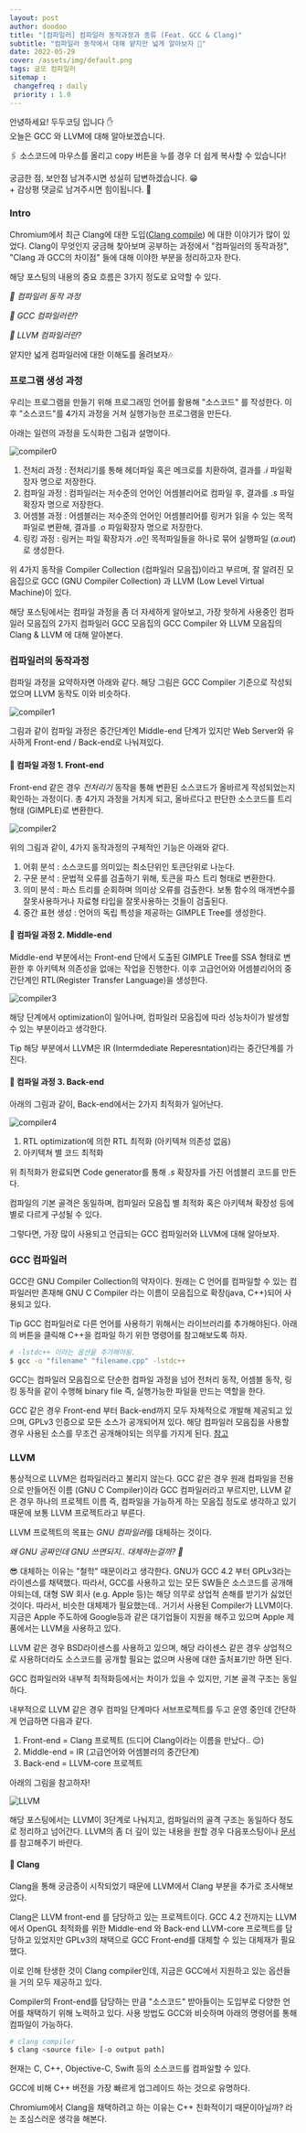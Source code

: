 ```yaml
---
layout: post
author: doodoo
title: "[컴파일러] 컴파일러 동작과정과 종류 (Feat. GCC & Clang)"
subtitle: "컴파일러 동작에서 대해 얕지만 넓게 알아보자 🤔"
date: 2022-05-29
cover: /assets/img/default.png
tags: 글또 컴파일러
sitemap :
 changefreq : daily
 priority : 1.0
---
```

안녕하세요! <span class="doodoo">두두코딩</span> 입니다 ✋ <br>
오늘은 GCC 와 LLVM에 대해 알아보겠습니다.

🖇 소스코드에 마우스를 올리고 <span class="tip">copy</span> 버튼을 누를 경우 더 쉽게 복사할 수 있습니다! 

궁금한 점, 보안점 남겨주시면 성실히 답변하겠습니다. 😁 <br>
\+ 감상평 댓글로 남겨주시면 힘이됩니다. 🙇

### Intro
Chromium에서 최근 Clang에 대한 도입([Clang compile](https://chromium.googlesource.com/chromium/src.git/+/HEAD/docs/clang.md)) 에 대한 이야기가 많이 있었다. Clang이 무엇인지 궁금해 찾아보며 공부하는 과정에서 "컴파일러의 동작과정", "Clang 과 GCC의 차이점" 들에 대해 이야한 부분을 정리하고자 한다.

해당 포스팅의 내용의 중요 흐름은 3가지 정도로 요약할 수 있다.

*🌱 컴파일러 동작 과정*

*🌱 GCC 컴파일러란?*

*🌱 LLVM 컴파일러란?*

얕지만 넓게 컴파일러에 대한 이해도를 올려보자🎶

### 프로그램 생성 과정
우리는 프로그램을 만들기 위해 프로그래밍 언어를 활용해 "소스코드" 를 작성한다.
이후 "소스코드"를 4가지 과정을 거쳐 실행가능한 프로그램을 만든다.

아래는 일련의 과정을 도식화한 그림과 설명이다.

![compiler0](/assets/img/compiler0.png)

1. 전처리 과정 : 전처리기를 통해 헤더파일 혹은 메크로를 치환하여, 결과를 *.i* 파일확장자 명으로 저장한다.
2. 컴파일 과정 : 컴파일러는 저수준의 언어인 어셈블리어로 컴파일 후, 결과를 *.s*
   파일확장자 명으로 저장한다.
3. 어셈블 과정 : 어셈블러는 저수준의 언어인 어셈블리어를 링커가 읽을 수 있는
   목적파일로 변환해, 결과를 *.o* 파일확장자 명으로 저장한다.
4. 링킹 과정 : 링커는 파일 확장자가 *.o*인 목적파일들을 하나로 묶어 실행파일
   (*a.out*)로
   생성한다.

위 4가지 동작을 Compiler Collection (컴파일러 모음집)이라고 부르며, 잘 알려진
모음집으로 GCC (GNU Compiler Collection) 과 LLVM (Low Level Virtual Machine)이
있다.

해당 포스팅에서는 컴파일 과정을 좀 더 자세하게 알아보고, 가장 핫하게 사용중인
컴파일러 모음집의 2가지 컴파일러 GCC 모음집의 GCC Compiler 와 LLVM 모음집의 Clang & LLVM 에 대해 알아본다.

### 컴파일러의 동작과정
컴파일 과정을 요약하자면 아래와 같다. 해당 그림은 GCC Compiler 기준으로
작성되었으며 LLVM 동작도 이와 비슷하다.

![compiler1](/assets/img/compiler1.png)

그림과 같이 컴파일 과정은 중간단계인 Middle-end 단계가 있지만 Web Server와 유사하게 Front-end / Back-end로 나눠져있다.

#### 🌱 컴파일 과정 1. Front-end
Front-end 같은 경우 *전처리기* 동작을 통해 변환된 소스코드가 올바르게 작성되었는지
확인하는 과정이다. 총 4가지 과정을 거치게 되고, 올바르다고 판단한 소스코드를
트리형태 (GIMPLE)로 변환한다.

![compiler2](/assets/img/compiler2.png)

위의 그림과 같이, 4가지 동작과정의 구체적인 기능은 아래와 같다.

1. 어휘 분석 : 소스코드를 의미있는 최소단위인 토큰단위로 나눈다.
2. 구문 분석 : 문법적 오류를 검출하기 위해, 토큰을 파스 트리 형태로 변환한다.
3. 의미 분석 : 파스 트리를 순회하며 의미상 오류를 검출한다. 보통 함수의
   매개변수를 잘못사용하거나 자료형 타입을 잘못사용하는 것들이 검출된다.
4. 중간 표현 생성 : 언어의 독립 특성을 제공하는 GIMPLE Tree를 생성한다.

#### 🌱 컴파일 과정 2. Middle-end
Middle-end 부분에서는 Front-end 단에서 도출된 GIMPLE Tree를 SSA 형태로 변환한 후
아키텍쳐 의존성을 없애는 작업을 진행한다. 이후 고급언어와 어셈블리어의
중간단계인 RTL(Register Transfer Language)을 생성한다.

![compiler3](/assets/img/compiler3.png)

해당 단계에서 optimization이 일어나며, 컴파일러 모음집에 따라 성능차이가 발생할
수 있는 부분이라고 생각한다.

<span class="tip">Tip</span> 해당 부분에서 LLVM은 IR (Intermdediate Reperesntation)라는 중간단계를 가진다.

#### 🌱 컴파일 과정 3. Back-end
아래의 그림과 같이, Back-end에서는 2가지 최적화가 일어난다.

![compiler4](/assets/img/compiler4.png)

1. RTL optimization에 의한 RTL 최적화 (아키텍쳐 의존성 없음)
2. 아키텍쳐 별 코드 최적화

위 최적화가 완료되면 Code generator를 통해 *.s* 확장자를 가진 어셈블리 코드를
만든다.

컴파일의 기본 골격은 동일하며, 컴파일러 모음집 별 최적화 혹은 아키텍쳐 확장성
등에 별로 다르게 구성될 수 있다.

그렇다면, 가장 많이 사용되고 언급되는 GCC 컴파일러와 LLVM에 대해
알아보자.

### GCC 컴파일러
GCC란 GNU Compiler Collection의 약자이다. 원래는 C 언어를 컴파일할 수 있는
컴파일러만 존재해 GNU C Compiler 라는 이름이 모음집으로 확장(java, C++)되어 사용되고 있다.

<span class="tip">Tip</span> GCC 컴파일러로 다른 언어를 사용하기 위해서는
라이브러리를 추가해야된다. 아래의 버튼을 클릭해 C++을 컴파일 하기 위한 명령어를
참고해보도록 하자.

```bash
# -lstdc++ 이라는 옵션을 추가해야됨.
$ gcc -o "filename" "filename.cpp" -lstdc++
```

GCC는 컴파일러 모음집으로 단순한 컴파일 과정을 넘어 전처리 동작, 어셈블 동작,
링킹 동작을 같이 수행해 binary file 즉, 실행가능한 파일을 만드는 역할을 한다.

GCC 같은 경우 Front-end 부터 Back-end까지 모두 자체적으로 개발해 제공되고
있으며, GPLv3 인증으로 모든 소스가 공개되어져 있다. 해당 컴파일러 모음집을
사용할 경우 사용된 소스를 무조건 공개해야되는 의무를 가지게 된다. [참고](https://www.olis.or.kr/license/Detailselect.do?lId=1072)

### LLVM
통상적으로 LLVM은 컴파일러라고 불리지 않는다. GCC 같은 경우 원래 컴파일을
전용으로 만들어진 이름 (GNU C Compiler)이라 GCC 컴파일러라고 부르지만, LLVM 같은
경우 하나의 프로젝트 이름 즉, 컴파일을 가능하게 하는 모음집 정도로 생각하고 있기
때문에 보통 LLVM 프로젝트라고 부른다.

LLVM 프로젝트의 목표는 *GNU 컴파일러*를 대체하는 것이다.

*왜 GNU 공짜인데 GNU 쓰면되지.. 대체하는걸까? 🤔*

😎 대체하는 이유는 "철학" 때문이라고 생각한다. GNU가 GCC 4.2 부터 GPLv3라는
라이센스를 채택했다. 따라서, GCC를 사용하고 있는 모든 SW들은 소스코드를
공개해야되는데, 대형 SW 회사 (e.g. Apple 등)는 해당 의무로 상업적 손해를 받기가
싫었던 것이다. 따라서, 비슷한 대체제가 필요했는데.. 거기서 사용된 Compiler가
LLVM이다. 지금은 Apple 주도하에 Google등과 같은 대기업들이 지원을 해주고 있으며
Apple 제품에서는 LLVM을 사용하고 있다.

LLVM 같은 경우 BSD라이센스를 사용하고 있으며, 해당 라이센스 같은 경우 상업적으로
사용하더라도 소스코드를 공개할 필요는 없으며 사용에 대한 출처표기만 하면 된다.

GCC 컴파일러와 내부적 최적화등에서는 차이가 있을 수 있지만, 기본 골격 구조는
동일하다.

내부적으로 LLVM 같은 경우 컴파일 단계마다 서브프로젝트를 두고 운영 중인데 간단하게 언급하면
다음과 같다.

1. Front-end = Clang 프로젝트 (드디어 Clang이라는 이름을 만났다.. 😌)
2. Middle-end = IR (고급언어와 어셈블러의 중간단계)
3. Back-end = LLVM-core 프로젝트

아래의 그림을 참고하자!

![LLVM](/assets/img/llvm.png)

해당 포스팅에서는 LLVM이 3단계로 나눠지고, 컴파일러의 골격 구조는 동일하다
정도로 정리하고 넘어간다. LLVM의 좀 더 깊이 있는 내용을 원할 경우 다음포스팅이나
[문서](https://github.com/llvm/llvm-project)를 참고해주기 바란다.

#### 🌱 Clang
Clang을 통해 궁금증이 시작되었기 때문에 LLVM에서 Clang 부분을 추가로
조사해보았다.

Clang은 LLVM front-end 를 담당하고 있는 프로젝트이다. GCC 4.2 전까지는 LLVM에서
OpenGL 최적화를 위한 Middle-end 와 Back-end LLVM-core 프로젝트를 담당하고 있었지만 GPLv3의 채택으로 GCC Front-end를 대체할 수 있는 대체재가 필요했다.

이로 인해 탄생한 것이 Clang compiler인데, 지금은 GCC에서 지원하고 있는 옵션들을
거의 모두 제공하고 있다.

Compiler의 Front-end를 담당하는 만큼 "소스코드" 받아들이는 도입부로 다양한
언어를 채택하기 위해 노력하고 있다. 사용 방법도 GCC와 비슷하며 아래의 명령어를
통해 컴파일이 가능하다.

```bash
# clang compiler
$ clang <source file> [-o output path]
```

현재는 C, C++, Objective-C, Swift 등의 소스코드를 컴파일할 수 있다.

GCC에 비해 C++ 버전을 가장 빠르게 업그레이드 하는 것으로 유명하다.

Chromium에서 Clang을 채택하려고 하는 이유는 C++ 친화적이기 때문이아닐까? 라는
조심스러운 생각을 해본다.

